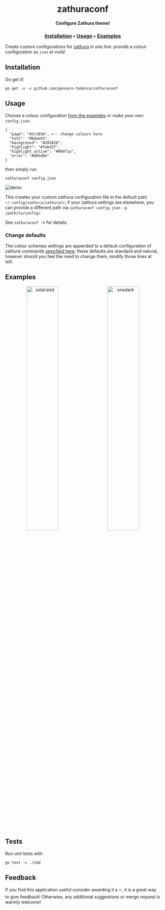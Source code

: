 <h1 align="center">
  zathuraconf
</h1>

<h4 align="center">Configure Zathura theme!</h4>
<h3 align="center">
  <a href="#Installation">Installation</a> •
  <a href="#Usage">Usage</a> •
  <a href="#Examples">Examples</a>
</h3>

Create custom configurations for [zathura](https://pwmt.org/projects/zathura/) in one line: provide a colour configuration as `json` et voilà!

## Installation
Go get it!
```
go get -u -v github.com/gennaro-tedesco/zathuraconf
```

## Usage
Choose a colour configuration [from the examples](https://github.com/gennaro-tedesco/zathuraconf/tree/master/examples) or make your own `config.json`:
```
{
  "page": "#3c3836", <-- change colours here
  "text": "#bdae93",
  "background": "#282828",
  "highlight": "#fabd2f",
  "highlight_active": "#98971a",
  "error": "#d65d0e"
}
```
then simply run
```
zathuraconf config.json
```

![demo](https://user-images.githubusercontent.com/15387611/114107808-f327f100-98d1-11eb-885f-27ff76b2504d.gif)

This creates your custom zathura configuration file in the default path `~/.config/zathura/zathurarc`; if your zathura settings are elsewhere, you can provide a different path via `zathuraconf config.json -p /path/to/config/`. 

See `zathuraconf -h` for details.


### Change defaults
The colour schemes settings are appended to a default configuration of zathura commands [specified here](https://github.com/gennaro-tedesco/zathuraconf/blob/470c5d12378c8b29eff85b58818e0daa844edff7/cmd/config.go#L14-L41): these defaults are standard and natural, however should you feel the need to change them, modify those lines at will.

## Examples

<p align="center">
  <img alt="solarized" src="https://user-images.githubusercontent.com/15387611/114108427-5cf4ca80-98d3-11eb-8b39-99600dd42807.png" width="45%">
&nbsp; &nbsp; &nbsp; &nbsp;
  <img alt="onedark" src="https://user-images.githubusercontent.com/15387611/114108475-6ed66d80-98d3-11eb-9a45-4bd992d33b29.png" width="45%">
</p>


## Tests
Run unit tests with
```
go test -v ./cmd
```

## Feedback
If you find this application useful consider awarding it a ⭐, it is a great way to give feedback! Otherwise, any additional suggestions or merge request is warmly welcome!

